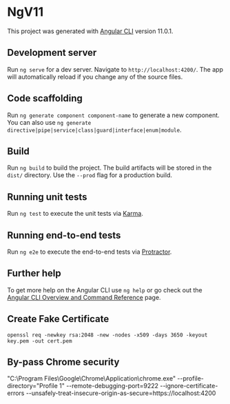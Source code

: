# NgV11

This project was generated with [Angular CLI](https://github.com/angular/angular-cli) version 11.0.1.

## Development server

Run `ng serve` for a dev server. Navigate to `http://localhost:4200/`. The app will automatically reload if you change any of the source files.

## Code scaffolding

Run `ng generate component component-name` to generate a new component. You can also use `ng generate directive|pipe|service|class|guard|interface|enum|module`.

## Build

Run `ng build` to build the project. The build artifacts will be stored in the `dist/` directory. Use the `--prod` flag for a production build.

## Running unit tests

Run `ng test` to execute the unit tests via [Karma](https://karma-runner.github.io).

## Running end-to-end tests

Run `ng e2e` to execute the end-to-end tests via [Protractor](http://www.protractortest.org/).

## Further help

To get more help on the Angular CLI use `ng help` or go check out the [Angular CLI Overview and Command Reference](https://angular.io/cli) page.


## Create Fake Certificate 
 
 ```
 openssl req -newkey rsa:2048 -new -nodes -x509 -days 3650 -keyout key.pem -out cert.pem
 ```

## By-pass Chrome security

"C:\Program Files\Google\Chrome\Application\chrome.exe" --profile-directory="Profile 1" --remote-debugging-port=9222 --ignore-certificate-errors --unsafely-treat-insecure-origin-as-secure=https://localhost:4200
